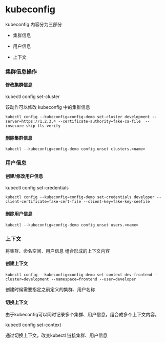 # kubeconfig

kubeconfig 内容分为三部分

- 集群信息

- 用户信息

- 上下文

  

### 集群信息操作

#### 修改集群信息

kubectl config set-cluster

该动作可以修改 kubeconfig 中的集群信息

```shell
kubectl config --kubeconfig=config-demo set-cluster development --server=https://1.2.3.4 --certificate-authority=fake-ca-file  --insecure-skip-tls-verify
```

#### 删除集群信息

``` shell
kubectl --kubeconfig=config-demo config unset clusters.<name>
```

### 用户信息

#### 创建/修改用户信息

kubectl config set-credentials

```shell
kubectl config --kubeconfig=config-demo set-credentials developer --client-certificate=fake-cert-file --client-key=fake-key-seefile
```

#### 删除用户信息

```shell
kubectl --kubeconfig=config-demo config unset users.<name>
```

### 上下文

将集群、命名空间、用户信息 组合形成的上下文内容

#### 创建上下文

```shell
kubectl config --kubeconfig=config-demo set-context dev-frontend --cluster=development --namespace=frontend --user=developer
```

创建时候需要指定之前定义的集群、用户名称

#### 切换上下文

由于kubeconfig可以同时记录多个集群、用户信息，组合成多个上下文内容。

kubectl config set-context <name>

通过切换上下文，改变kubectl 链接集群、用户信息